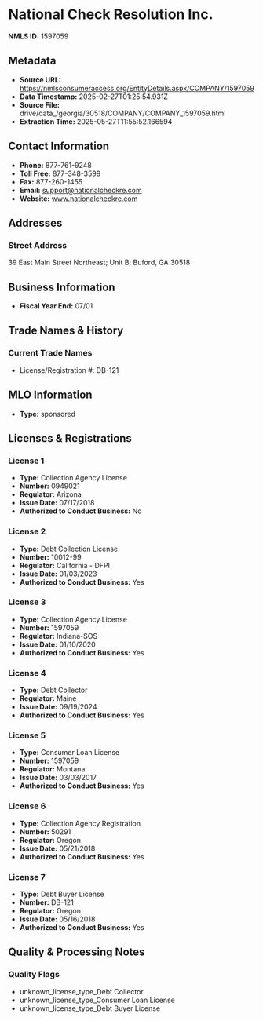 # National Check Resolution Inc.

**NMLS ID:** 1597059

## Metadata
- **Source URL:** https://nmlsconsumeraccess.org/EntityDetails.aspx/COMPANY/1597059
- **Data Timestamp:** 2025-02-27T01:25:54.931Z
- **Source File:** drive/data_/georgia/30518/COMPANY/COMPANY_1597059.html
- **Extraction Time:** 2025-05-27T11:55:52.166594

## Contact Information
- **Phone:** 877-761-9248
- **Toll Free:** 877-348-3599
- **Fax:** 877-260-1455
- **Email:** support@nationalcheckre.com
- **Website:** www.nationalcheckre.com

## Addresses
### Street Address
39 East Main Street Northeast; Unit B; Buford, GA 30518

## Business Information
- **Fiscal Year End:** 07/01

## Trade Names & History
### Current Trade Names
- License/Registration #: DB-121

## MLO Information
- **Type:** sponsored

## Licenses & Registrations

### License 1
- **Type:** Collection Agency License
- **Number:** 0949021
- **Regulator:** Arizona
- **Issue Date:** 07/17/2018
- **Authorized to Conduct Business:** No

### License 2
- **Type:** Debt Collection License
- **Number:** 10012-99
- **Regulator:** California - DFPI
- **Issue Date:** 01/03/2023
- **Authorized to Conduct Business:** Yes

### License 3
- **Type:** Collection Agency License
- **Number:** 1597059
- **Regulator:** Indiana-SOS
- **Issue Date:** 01/10/2020
- **Authorized to Conduct Business:** Yes

### License 4
- **Type:** Debt Collector
- **Regulator:** Maine
- **Issue Date:** 09/19/2024
- **Authorized to Conduct Business:** Yes

### License 5
- **Type:** Consumer Loan License
- **Number:** 1597059
- **Regulator:** Montana
- **Issue Date:** 03/03/2017
- **Authorized to Conduct Business:** Yes

### License 6
- **Type:** Collection Agency Registration
- **Number:** 50291
- **Regulator:** Oregon
- **Issue Date:** 05/21/2018
- **Authorized to Conduct Business:** Yes

### License 7
- **Type:** Debt Buyer License
- **Number:** DB-121
- **Regulator:** Oregon
- **Issue Date:** 05/16/2018
- **Authorized to Conduct Business:** Yes

## Quality & Processing Notes
### Quality Flags
- unknown_license_type_Debt Collector
- unknown_license_type_Consumer Loan License
- unknown_license_type_Debt Buyer License
